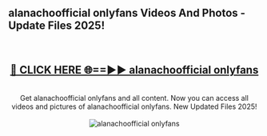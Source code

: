 <h2>alanachoofficial onlyfans Videos And Photos - Update Files 2025!</h2>
<br>
<div align="center">
<h2><a href="https://linkcuts.com/hfmhzwbr" rel="nofollow">🔴 CLICK HERE 🌐==►► alanachoofficial onlyfans</a></h2>
<br>
Get alanachoofficial onlyfans and all content. Now you can access all videos and pictures of alanachoofficial onlyfans. New Updated Files 2025!
<br>
<br>
<a href="https://linkcuts.com/hfmhzwbr" rel="nofollow" data-target="animated-image.originalLink"><img src="https://i.ibb.co.com/WyWwxjT/player-gif2.gif" alt="alanachoofficial onlyfans" style="max-width: 100%; display: inline-block;" data-target="animated-image.originalImage"></a>
</div>
<br>